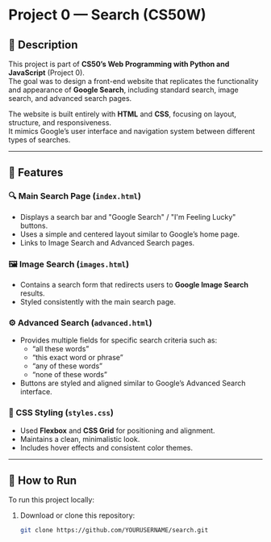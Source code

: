 # Project 0 — Search (CS50W)

## 📖 Description
This project is part of **CS50’s Web Programming with Python and JavaScript** (Project 0).  
The goal was to design a front-end website that replicates the functionality and appearance of **Google Search**, including standard search, image search, and advanced search pages.

The website is built entirely with **HTML** and **CSS**, focusing on layout, structure, and responsiveness.  
It mimics Google’s user interface and navigation system between different types of searches.

---

## 🧩 Features
### 🔍 Main Search Page (`index.html`)
- Displays a search bar and "Google Search" / "I'm Feeling Lucky" buttons.
- Uses a simple and centered layout similar to Google’s home page.
- Links to Image Search and Advanced Search pages.

### 🖼️ Image Search (`images.html`)
- Contains a search form that redirects users to **Google Image Search** results.
- Styled consistently with the main search page.

### ⚙️ Advanced Search (`advanced.html`)
- Provides multiple fields for specific search criteria such as:
  - “all these words”
  - “this exact word or phrase”
  - “any of these words”
  - “none of these words”
- Buttons are styled and aligned similar to Google’s Advanced Search interface.

### 🎨 CSS Styling (`styles.css`)
- Used **Flexbox** and **CSS Grid** for positioning and alignment.
- Maintains a clean, minimalistic look.
- Includes hover effects and consistent color themes.

---

## 🚀 How to Run
To run this project locally:

1. Download or clone this repository:
   ```bash
   git clone https://github.com/YOURUSERNAME/search.git
